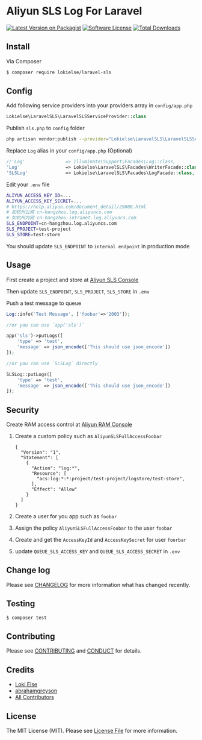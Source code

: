 # Aliyun SLS Log For Laravel

[![Latest Version on Packagist][ico-version]][link-packagist]
[![Software License][ico-license]](LICENSE.md)
[![Total Downloads][ico-downloads]][link-downloads]

## Install

Via Composer

``` bash
$ composer require lokielse/laravel-sls
```

## Config

Add following service providers into your providers array in `config/app.php`

```php
Lokielse\LaravelSLS\LaravelSLSServiceProvider::class
```

Publish `sls.php` to `config` folder

```sh
php artisan vendor:publish --provider="Lokielse\LaravelSLS\LaravelSLSServiceProvider" 
```

Replace `Log` alias in your `config/app.php` (Optional)

```php
//'Log'               => Illuminate\Support\Facades\Log::class,
'Log'                 => Lokielse\LaravelSLS\Facades\WriterFacade::class,
'SLSLog'              => Lokielse\LaravelSLS\Facades\LogFacade::class,
```

Edit your `.env` file

```bash
ALIYUN_ACCESS_KEY_ID=...
ALIYUN_ACCESS_KEY_SECRET=...
# https://help.aliyun.com/document_detail/29008.html
# 如杭州公网 cn-hangzhou.log.aliyuncs.com
# 如杭州内网 cn-hangzhou-intranet.log.aliyuncs.com
SLS_ENDPOINT=cn-hangzhou.log.aliyuncs.com
SLS_PROJECT=test-project
SLS_STORE=test-store
```
You should update `SLS_ENDPOINT` to `internal endpoint` in production mode

## Usage

First create a project and store at [Aliyun SLS Console](https://sls.console.aliyun.com/)

Then update `SLS_ENDPOINT`, `SLS_PROJECT`, `SLS_STORE` in `.env`

Push a test message to queue

```php
Log::info('Test Message', ['foobar'=>'2003']);

//or you can use `app('sls')` 

app('sls')->putLogs([
	'type' => 'test',
	'message' => json_encode(['This should use json_encode'])
]);

//or you can use `SLSLog` directly 

SLSLog::putLogs([
	'type' => 'test',
	'message' => json_encode(['This should use json_encode'])
]);
```

## Security

Create RAM access control at [Aliyun RAM Console](https://ram.console.aliyun.com)

1. Create a custom policy such as `AliyunSLSFullAccessFoobar`

	```
	{
	  "Version": "1",
	  "Statement": [
		{
		  "Action": "log:*",
		  "Resource": [
			"acs:log:*:*:project/test-project/logstore/test-store",
		  ],
		  "Effect": "Allow"
		}
	  ]
	}
	```

2. Create a user for you app such as `foobar`

3. Assign the policy `AliyunSLSFullAccessFoobar` to the user `foobar`

4. Create and get the `AccessKeyId` and `AccessKeySecret` for user `foorbar`

5. update `QUEUE_SLS_ACCESS_KEY` and `QUEUE_SLS_ACCESS_SECRET` in `.env`

## Change log

Please see [CHANGELOG](CHANGELOG.md) for more information what has changed recently.

## Testing

``` bash
$ composer test
```

## Contributing

Please see [CONTRIBUTING](CONTRIBUTING.md) and [CONDUCT](CONDUCT.md) for details.

## Credits

- [Loki Else][link-author]
- [abrahamgreyson](https://github.com/abrahamgreyson/laravel-sls)
- [All Contributors][link-contributors]

## License

The MIT License (MIT). Please see [License File](LICENSE.md) for more information.

[ico-version]: https://img.shields.io/packagist/v/lokielse/laravel-sls.svg?style=flat-square
[ico-license]: https://img.shields.io/badge/license-MIT-brightgreen.svg?style=flat-square
[ico-travis]: https://img.shields.io/travis/lokielse/laravel-sls/master.svg?style=flat-square
[ico-scrutinizer]: https://img.shields.io/scrutinizer/coverage/g/lokielse/laravel-sls.svg?style=flat-square
[ico-code-quality]: https://img.shields.io/scrutinizer/g/lokielse/laravel-sls.svg?style=flat-square
[ico-downloads]: https://img.shields.io/packagist/dt/lokielse/laravel-sls.svg?style=flat-square

[link-packagist]: https://packagist.org/packages/lokielse/laravel-sls
[link-travis]: https://travis-ci.org/lokielse/laravel-sls
[link-scrutinizer]: https://scrutinizer-ci.com/g/lokielse/laravel-sls/code-structure
[link-code-quality]: https://scrutinizer-ci.com/g/lokielse/laravel-sls
[link-downloads]: https://packagist.org/packages/lokielse/laravel-sls
[link-author]: https://github.com/lokielse
[link-contributors]: ../../contributors
